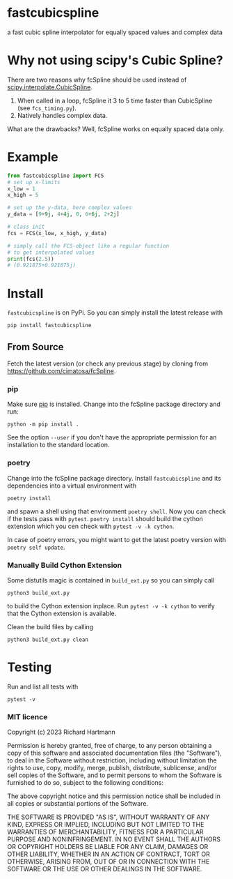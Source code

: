 # fastcubicspline
a fast cubic spline interpolator for equally spaced values and complex data

# Why not using scipy's Cubic Spline?

There are two reasons why fcSpline should be used instead 
of [scipy.interpolate.CubicSpline](https://docs.scipy.org/doc/scipy/reference/generated/scipy.interpolate.CubicSpline.html#scipy.interpolate.CubicSpline).

1) When called in a loop, fcSpline it 3 to 5 time faster than CubicSpline (see `fcs_timing.py`).
2) Natively handles complex data.

What are the drawbacks? Well, fcSpline works on equally spaced data only.

# Example

```python
from fastcubicspline import FCS
# set up x-limits
x_low = 1
x_high = 5

# set up the y-data, here complex values
y_data = [9+9j, 4+4j, 0, 6+6j, 2+2j]

# class init
fcs = FCS(x_low, x_high, y_data)

# simply call the FCS-object like a regular function
# to get interpolated values
print(fcs(2.5))
# (0.921875+0.921875j)
```

# Install

`fastcubicspline` is on PyPi. So you can simply install the latest release with

    pip install fastcubicspline

## From Source

Fetch the latest version (or check any previous stage) 
by cloning from https://github.com/cimatosa/fcSpline.

### pip

Make sure [pip](https://pip.pypa.io/en/stable/installation/) is installed.
Change into the fcSpline package directory and run:

    python -m pip install .

See the option `--user` if you don't have the appropriate permission
for an installation to the standard location.

### poetry

Change into the fcSpline package directory.
Install `fastcubicspline` and its dependencies into a virtual environment with

    poetry install

and spawn a shell using that environment `poetry shell`.
Now you can check if the tests pass with `pytest`.
`poetry install` should build the cython extension which you cen check with `pytest -v -k cython`. 

In case of poetry errors, you might want to get the latest poetry version
with `poetry self update`.

### Manually Build Cython Extension

Some distutils magic is contained in `build_ext.py` so you can simply call

    python3 build_ext.py

to build the Cython extension inplace.
Run `pytest -v -k cython` to verify that the Cython extension is available.

Clean the build files by calling

    python3 build_ext.py clean


# Testing

Run and list all tests with

    pytest -v



### MIT licence
Copyright (c) 2023 Richard Hartmann

Permission is hereby granted, free of charge, to any person obtaining a copy
of this software and associated documentation files (the "Software"), to deal
in the Software without restriction, including without limitation the rights
to use, copy, modify, merge, publish, distribute, sublicense, and/or sell
copies of the Software, and to permit persons to whom the Software is
furnished to do so, subject to the following conditions:

The above copyright notice and this permission notice shall be included in all
copies or substantial portions of the Software.

THE SOFTWARE IS PROVIDED "AS IS", WITHOUT WARRANTY OF ANY KIND, EXPRESS OR
IMPLIED, INCLUDING BUT NOT LIMITED TO THE WARRANTIES OF MERCHANTABILITY,
FITNESS FOR A PARTICULAR PURPOSE AND NONINFRINGEMENT. IN NO EVENT SHALL THE
AUTHORS OR COPYRIGHT HOLDERS BE LIABLE FOR ANY CLAIM, DAMAGES OR OTHER
LIABILITY, WHETHER IN AN ACTION OF CONTRACT, TORT OR OTHERWISE, ARISING FROM,
OUT OF OR IN CONNECTION WITH THE SOFTWARE OR THE USE OR OTHER DEALINGS IN THE
SOFTWARE.


